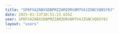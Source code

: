 ```yaml
---
title: "SP0FVAZABXSDBPMZZAM2DRV8M7V4JZGNCVQ0SY9J"
date: 2025-01-23T10:51:23.635Z
user: SP0FVAZABXSDBPMZZAM2DRV8M7V4JZGNCVQ0SY9J
layout: "users"
---
```

    